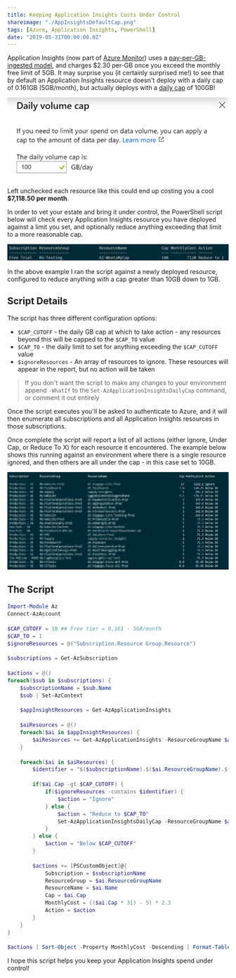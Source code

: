 ```yaml
---
title: Keeping Application Insights Costs Under Control
shareimage: "./AppInsightsDefaultCap.png"
tags: [Azure, Application Insights, PowerShell]
date: "2019-05-31T00:00:00.0Z"
---
```


Application Insights (now part of [Azure Monitor]) uses a [pay-per-GB-ingested model][appinsights pricing], and charges \$2.30 per-GB once you exceed the monthly free limit of 5GB. It may surprise you (it certainly surprised me!) to see that by default an Application Insights resource doesn't deploy with a daily cap of 0.161GB (5GB/month), but actually deploys with a [daily cap][appinsights cap management] of 100GB!

![Application Insights default cap](./DailyCap.png)

Left unchecked each resource like this could end up costing you a cool **\$7,118.50 per month**.

In order to vet your estate and bring it under control, the PowerShell script below will check every Application Insights resource you have deployed against a limit you set, and optionally reduce anything exceeding that limit to a more reasonable cap.

![Lower that daily cap](./AppInsightsDefaultCap.png)

In the above example I ran the script against a newly deployed resource, configured to reduce anything with a cap greater than 10GB down to 1GB.

## Script Details

The script has three different configuration options:

- `$CAP_CUTOFF` - the daily GB cap at which to take action - any resources beyond this will be capped to the `$CAP_TO` value
- `$CAP_TO` - the daily limit to set for anything exceeding the `$CAP_CUTOFF` value
- `$ignoreResources` - An array of resources to ignore. These resources will appear in the report, but no action will be taken

> If you don't want the script to make any changes to your environment append `-WhatIf` to the `Set-AzApplicationInsightsDailyCap` command, or comment it out entirely

Once the script executes you'll be asked to authenticate to Azure, and it will then enumerate all subscriptions and all Application Insights resources in those subscriptions.

Once complete the script will report a list of all actions (either Ignore, Under Cap, or Reduce To X) for each resource it encountered. The example below shows this running against an environment where there is a single resource ignored, and then others are all under the cap - in this case set to 10GB.

![Script results](./AppInsightsResults.png)

## The Script

```powershell
Import-Module Az
Connect-AzAccount

$CAP_CUTOFF = 10 ## Free tier = 0.161 - 5GB/month
$CAP_TO = 1
$ignoreResources = @("Subscription.Resource Group.Resource")

$subscriptions = Get-AzSubscription

$actions = @()
foreach($sub in $subscriptions) {
    $subscriptionName = $sub.Name
    $sub | Set-AzContext

    $appInsightResources = Get-AzApplicationInsights

    $aiResources = @()
    foreach($ai in $appInsightResources) {
        $aiResources += Get-AzApplicationInsights -ResourceGroupName $ai.ResourceGroupName -Name $ai.Name -IncludeDailyCap
    }

    foreach($ai in $aiResources) {
        $identifier = "$($subscriptionName).$($ai.ResourceGroupName).$($ai.Name)"

        if($ai.Cap -gt $CAP_CUTOFF) {
            if($ignoreResources -contains $identifier) {
                $action = "Ignore"
            } else {
                $action = "Reduce to $CAP_TO"
                Set-AzApplicationInsightsDailyCap -ResourceGroupName $ai.ResourceGroupName -Name $ai.Name -DailyCapGB $CAP_TO
            }
        } else {
            $action = "Below $CAP_CUTOFF"
        }

        $actions += [PSCustomObject]@{
            Subscription = $subscriptionName
            ResourceGroup = $ai.ResourceGroupName
            ResourceName = $ai.Name
            Cap = $ai.Cap
            MonthlyCost = (($ai.Cap * 31) - 5) * 2.3
            Action = $action
        }
    }
}

$actions | Sort-Object -Property MonthlyCost -Descending | Format-Table
```

I hope this script helps you keep your Application Insights spend under control!

[azure monitor]: https://docs.microsoft.com/en-us/azure/azure-monitor/overview
[appinsights pricing]: https://azure.microsoft.com/en-us/pricing/details/monitor/
[appinsights cap management]: https://docs.microsoft.com/en-us/azure/azure-monitor/app/pricing
